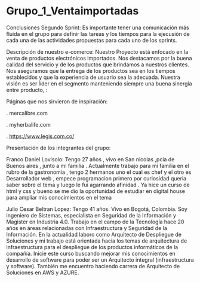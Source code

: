 # Grupo_1_Ventaimportadas

Conclusiones Segundo Sprint: Es importante tener una comunicación más fluida en el grupo para definir las tareas y los tiempos para la ejecusión de cada una de las actividades propuestas para cada uno de los sprints.

Descripción de nuestro e-comerce: Nuestro Proyecto está enfocado en la venta de productos electrónicos importados. Nos destacamos por la buena calidad del servicio y de los productos que brindamos a nuestros clientes. Nos aseguramos que la entrega de los productos sea en los tiempos establecidos y que la experiencia de usuario sea la adecuada. Nuestra visión es ser líder en el segmento manteniendo siempre una buena sinergia entre producto, :

Páginas que nos sirvieron de inspiración:

 . mercalibre.com

 .  myherbalife.com

 .  https://www.legis.com.co/


Presentación de los integrantes del grupo:


Franco Daniel Lovisolo: Tengo 27 años , vivo en San nicolas ,pcia de Buenos aires , junto a mi familia . Actualmente trabajo para mi familia en el rubro de la gastronomia , tengo 2 hermanos uno el cual es chef y el otro es Desarrollador web , empece programacion primero por curiosidad queria saber sobre el tema y luego le fui agarrando afinidad . Ya hice un curso de html y css y bueno se me dio la oportunidad de estudiar en digital house para ampliar mis conocimientos en el tema

Julio Cesar Beltran Lopez: Tengo 41 años. Vivo en Bogotá, Colombia. Soy ingeniero de Sistemas, especialista en Seguridad de la Información y Magister en Industria 4.0. Trabajo en el campo de la Tecnología hace 20 años en áreas relacionadas con Infraestructura y Seguridad de la Información. En la actualidad laboro como Arquitecto de Despliegue de Soluciones y mi trabajo está orientada hacia los temas de arquitectura de infraestructura para el despliegue de los productos informáticos de la compañía. Inicie este curso buscando mejorar mis conocimientos en desarrollo de software para poder ser un Arquitecto integral (infraestructura y software). También me encuentro haciendo carrera de Arquitecto de Soluciones en AWS y AZURE.

